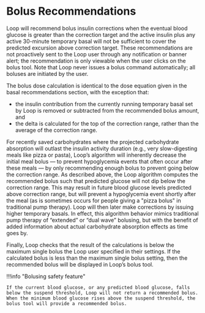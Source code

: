 # Bolus Recommendations

Loop will recommend bolus insulin corrections when the eventual blood glucose is greater than the correction target and the active insulin plus any active 30-minute temporary basal will not be sufficient to cover the predicted excursion above correction target. These recommendations are not proactively sent to the Loop user through any notification or banner alert; the recommendation is only viewable when the user clicks on the bolus tool. Note that Loop never issues a bolus command automatically; all boluses are initiated by the user.

The bolus dose calculation is identical to the dose equation given in the basal recommendations section, with the exception that:

* the insulin contribution from the currently running temporary basal set by Loop is removed or subtracted from the recommended bolus amount, and  
* the delta is calculated for the top of the correction range, rather than the average of the correction range.

For recently saved carbohydrates where the projected carbohydrate absorption will outlast the insulin activity duration (e.g., very slow-digesting meals like pizza or pasta), Loop’s algorithm will inherently decrease the initial meal bolus — to prevent hypoglycemia events that often occur after these meals — by only recommending enough bolus to prevent going below the correction range. As described above, the Loop algorithm computes the recommended bolus such that predicted glucose will not dip below the correction range. This may result in future blood glucose levels predicted above correction range, but will prevent a hypoglycemia event shortly after the meal (as is sometimes occurs for people giving a "pizza bolus" in traditional pump therapy). Loop will then later make corrections by issuing higher temporary basals. In effect, this algorithm behavior mimics traditional pump therapy of “extended” or “dual wave” bolusing, but with the benefit of added information about actual carbohydrate absorption effects as time goes by.

Finally, Loop checks that the result of the calculations is below the maximum single bolus the Loop user specified in their settings. If the calculated bolus is less than the maximum single bolus setting, then the recommended bolus will be displayed in Loop’s bolus tool.

!!!info "Bolusing safety feature"

    If the current blood glucose, or any predicted blood glucose, falls below the suspend threshold, Loop will not return a recommended bolus. When the minimum blood glucose rises above the suspend threshold, the bolus tool will provide a recommended bolus.
